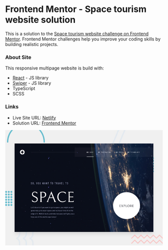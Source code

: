 # Frontend Mentor - Space tourism website solution

This is a solution to the [Space tourism website challenge on Frontend Mentor](https://www.frontendmentor.io/challenges/space-tourism-multipage-website-gRWj1URZ3). Frontend Mentor challenges help you improve your coding skills by building realistic projects. 

### About Site

This responsive multipage website is build with:

- [React](https://reactjs.org/) - JS library
- [Swiper](https://swiperjs.com/) - JS library
- TypeScript
- SCSS

### Links

- Live Site URL: [Netlify](https://discover-the-space.netlify.app/)
- Solution URL: [Frontend Mentor](https://discover-the-space.netlify.app/)

![This is an image](desktop-preview.jpg)

